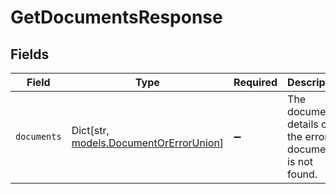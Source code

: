 # GetDocumentsResponse


## Fields

| Field                                                                       | Type                                                                        | Required                                                                    | Description                                                                 |
| --------------------------------------------------------------------------- | --------------------------------------------------------------------------- | --------------------------------------------------------------------------- | --------------------------------------------------------------------------- |
| `documents`                                                                 | Dict[str, [models.DocumentOrErrorUnion](../models/documentorerrorunion.md)] | :heavy_minus_sign:                                                          | The document details or the error if document is not found.                 |